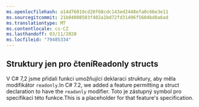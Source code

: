 ```yaml
---
ms.openlocfilehash: a14d76019cd20f68cdc143ed2448efa0c66e3e11
ms.sourcegitcommit: 21b04008503f402a1bd72fd31496f5604bd8a6ad
ms.translationtype: MT
ms.contentlocale: cs-CZ
ms.lasthandoff: 03/11/2020
ms.locfileid: "79485334"
---
```

## <a name="readonly-structs"></a><span data-ttu-id="b929d-101">Struktury jen pro čtení</span><span class="sxs-lookup"><span data-stu-id="b929d-101">Readonly structs</span></span>

<span data-ttu-id="b929d-102">V C# 7,2 jsme přidali funkci umožňující deklaraci struktury, aby měla modifikátor `readonly`.</span><span class="sxs-lookup"><span data-stu-id="b929d-102">In C# 7.2, we added a feature permitting a struct declaration to have the `readonly` modifier.</span></span>  <span data-ttu-id="b929d-103">Toto je zástupný symbol pro specifikaci této funkce.</span><span class="sxs-lookup"><span data-stu-id="b929d-103">This is a placeholder for that feature's specification.</span></span>
